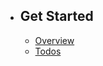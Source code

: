 - ## Get Started
    - [Overview](/{{route}}/{{version}}/overview)
    - [Todos](/{{route}}/{{version}}/todos)
